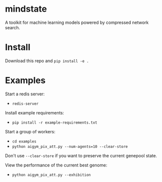mindstate
=========
A toolkit for machine learning models powered by compressed
network search.

Install
=======
Download this repo and `pip install -e .`

Examples
========

Start a redis server:
 * `redis-server`

Install example requirements:
 * `pip install -r example-requirements.txt`

Start a group of workers:

 * `cd examples`
 * `python aigym_pix_att.py --num-agents=10 --clear-store`

Don't use `--clear-store` if you want to preserve the current genepool state.

View the performance of the current best genome:

 * `python aigym_pix_att.py --exhibition`
